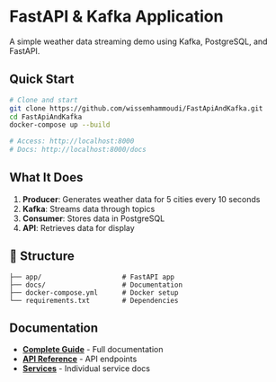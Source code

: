 # FastAPI & Kafka Application

A simple weather data streaming demo using Kafka, PostgreSQL, and FastAPI.

##  Quick Start

```bash
# Clone and start
git clone https://github.com/wissemhammoudi/FastApiAndKafka.git
cd FastApiAndKafka
docker-compose up --build

# Access: http://localhost:8000
# Docs: http://localhost:8000/docs
```

##   What It Does

1. **Producer**: Generates weather data for 5 cities every 10 seconds
2. **Kafka**: Streams data through topics
3. **Consumer**: Stores data in PostgreSQL
4. **API**: Retrieves data for display

## 📁 Structure

```
├── app/                    # FastAPI app
├── docs/                   # Documentation
├── docker-compose.yml      # Docker setup
└── requirements.txt        # Dependencies
```

##  Documentation

- **[Complete Guide](./docs/README.md)** - Full documentation
- **[API Reference](./docs/api.md)** - API endpoints
- **[Services](./docs/)** - Individual service docs


